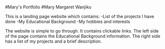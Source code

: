 #Mary's Portfolio
#Mary Margaret Wanjiku

This is a landing page website which contains:
-List of the projects I have done
-My Educational Background
-My hobbies and interests

The website is simple to go through.
It contains clickable links.
The left side of the page contains the Educational Background information.
The right side has a list of my projects and a brief description.

